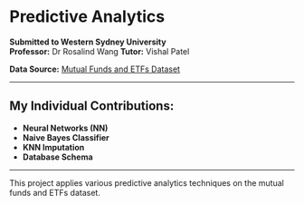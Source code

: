 # Predictive Analytics

**Submitted to Western Sydney University**  
**Professor:** Dr Rosalind Wang
**Tutor:** Vishal Patel


**Data Source:** [Mutual Funds and ETFs Dataset](https://www.kaggle.com/datasets/stefanoleone992/mutual-funds-and-etfs)

---

## My Individual Contributions:

- **Neural Networks (NN)**
- **Naive Bayes Classifier**
- **KNN Imputation**
- **Database Schema**

---

This project applies various predictive analytics techniques on the mutual funds and ETFs dataset.
